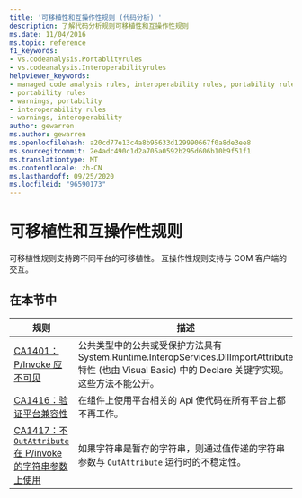 ```yaml
---
title: '可移植性和互操作性规则 (代码分析) '
description: 了解代码分析规则可移植性和互操作性规则
ms.date: 11/04/2016
ms.topic: reference
f1_keywords:
- vs.codeanalysis.Portablityrules
- vs.codeanalysis.Interoperabilityrules
helpviewer_keywords:
- managed code analysis rules, interoperability rules, portability rules
- portability rules
- warnings, portability
- interoperability rules
- warnings, interoperability
author: gewarren
ms.author: gewarren
ms.openlocfilehash: a20cd77e13c4a8b95633d129990667f0a8de3ee8
ms.sourcegitcommit: 2e4adc490c1d2a705a0592b295d606b10b9f51f1
ms.translationtype: MT
ms.contentlocale: zh-CN
ms.lasthandoff: 09/25/2020
ms.locfileid: "96590173"
---
```

# <a name="portability-and-interoperability-rules"></a>可移植性和互操作性规则

可移植性规则支持跨不同平台的可移植性。 互操作性规则支持与 COM 客户端的交互。

## <a name="in-this-section"></a>在本节中

| 规则 | 描述 |
| - | - |
| [CA1401： P/Invoke 应不可见](ca1401.md) | 公共类型中的公共或受保护方法具有 System.Runtime.InteropServices.DllImportAttribute 特性 (也由 Visual Basic) 中的 Declare 关键字实现。 这些方法不能公开。 |
| [CA1416：验证平台兼容性](ca1416.md) | 在组件上使用平台相关的 Api 使代码在所有平台上都不再工作。 |
| [CA1417：不 `OutAttribute` 在 P/invoke 的字符串参数上使用](ca1417.md) | 如果字符串是暂存的字符串，则通过值传递的字符串参数与 `OutAttribute` 运行时的不稳定性。 |
